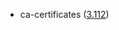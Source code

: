- ca-certificates ([3.112](https://firefox-source-docs.mozilla.org/security/nss/releases/nss_3_112.html))
